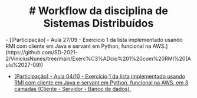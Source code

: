 
<h1 align="center">  # Workflow da disciplina de Sistemas Distribuídos </h1>
- [[Participação] - Aula 27/09 - Exercício 1 da lista implementado usando RMI com cliente em Java e servant em Python, funcional na AWS.](https://github.com/SD-2021-2/ViniciusNunes/tree/main/Exerc%C3%ADcio%201%20com%20RMI%20(Aula%2027-09))

- [[Participação] - Aula 04/10 - Exercício 1 da lista implementado usando RMI com cliente em Java e servant em Python, funcional na AWS, em 3 camadas (Cliente - Servidor - Banco de dados).](https://github.com/SD-2021-2/ViniciusNunes/tree/main/Exerc%C3%ADcio%201%20com%20RMI%20em%203%20camadas%20(Aula%2004-10))
